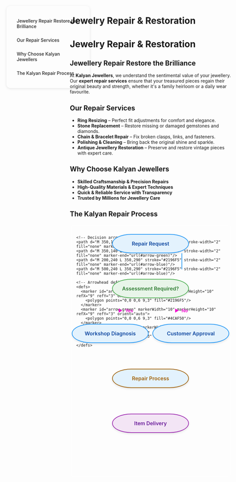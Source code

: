 
# Jewelry Repair & Restoration



<style>
:root {
  --sidebar-text-light: #222;
  --sidebar-text-dark: #f5f5f5;
 
}

.sidebar {
  position: fixed;
  top: 60px;
  left: 30px;
  width: 220px;
  background-color: transparent; /* Default light background */
  padding: 20px;
  border-radius: 12px;
  z-index: 900;
  transition: all 0.3s ease;
  box-shadow: 0 2px 8px rgba(0, 0, 0, 0.1); /* Subtle shadow for depth */
}

/* Dark theme styles */
[data-md-color-scheme="slate"] .sidebar {
  background-color: var(--sidebar-bg-dark);
  box-shadow: 0 2px 8px rgba(0, 0, 0, 0.3);
}

.sidebar a {
  display: block;
  margin: 10px 0;
  color: var(--sidebar-text-light);
  text-decoration: none;
  font-weight: 500;
  transition: color 0.3s ease;
  padding: 8px 12px;
  border-radius: 6px;
}

[data-md-color-scheme="slate"] .sidebar a {
  color: var(--sidebar-text-dark);
}

.sidebar a:hover {
  color: var(--md-accent-fg-color);
  background-color: rgba(0, 0, 0, 0.05); /* Light hover effect */
}

[data-md-color-scheme="slate"] .sidebar a:hover {
  background-color: rgba(255, 255, 255, 0.05); /* Dark hover effect */
}

.content {
  margin-left: 250px;
}
</style>

<div class="sidebar">
  <a href="#jewellery-repair-restore-the-brilliance">Jewellery Repair Restore the Brilliance</a>
  <a href="#our-repair-services">Our Repair Services</a>
  <a href="#why-choose-kalyan-jewellers">Why Choose Kalyan Jewellers</a>
  <a href="#the-kalyan-repair-process">The Kalyan Repair Process</a>
</div>

# **Jewelry Repair & Restoration**

## **Jewellery Repair Restore the Brilliance**  

At **Kalyan Jewellers**, we understand the sentimental value of your jewellery. Our **expert repair services** ensure that your treasured pieces regain their original beauty and strength, whether it's a family heirloom or a daily wear favourite.  

## **Our Repair Services**  

- **Ring Resizing** – Perfect fit adjustments for comfort and elegance.  
- **Stone Replacement** – Restore missing or damaged gemstones and diamonds.  
- **Chain & Bracelet Repair** – Fix broken clasps, links, and fasteners.  
- **Polishing & Cleaning** – Bring back the original shine and sparkle.  
- **Antique Jewellery Restoration** – Preserve and restore vintage pieces with expert care.  

## **Why Choose Kalyan Jewellers**  

- **Skilled Craftsmanship & Precision Repairs**  
- **High-Quality Materials & Expert Techniques**  
- **Quick & Reliable Service with Transparency**  
- **Trusted by Millions for Jewellery Care**  



## **The Kalyan Repair Process**

<div style="max-width: 700px; margin: 20px auto; position: relative; height: 750px; background: rgba(255,255,255,0.1); backdrop-filter: blur(5px); border-radius: 8px; padding: 20px;">

  <!-- SVG Arrows for All Connections -->
  <svg width="100%" height="100%" style="position: absolute; top: 0; left: 0; z-index: 0;">
    <!-- Main vertical arrows -->
    <path d="M 350,90 L 350,140" stroke="#2196F5" stroke-width="2" fill="none" marker-end="url(#arrow-blue)"/>
    <path d="M 350,190 L 350,240" stroke="#2196F5" stroke-width="2" fill="none" marker-end="url(#arrow-blue)"/>
    <path d="M 350,340 L 350,390" stroke="#2196F5" stroke-width="2" fill="none" marker-end="url(#arrow-blue)"/>
    <path d="M 350,440 L 350,490" stroke="#9C27B0" stroke-width="2" fill="none" marker-end="url(#arrow-purple)"/>
    
    <!-- Decision arrows -->
    <path d="M 350,140 L 200,190" stroke="#4CAF50" stroke-width="2" fill="none" marker-end="url(#arrow-green)"/>
    <path d="M 350,140 L 500,190" stroke="#4CAF50" stroke-width="2" fill="none" marker-end="url(#arrow-green)"/>
    <path d="M 200,240 L 350,290" stroke="#2196F5" stroke-width="2" fill="none" marker-end="url(#arrow-blue)"/>
    <path d="M 500,240 L 350,290" stroke="#2196F5" stroke-width="2" fill="none" marker-end="url(#arrow-blue)"/>
    
    <!-- Arrowhead definitions -->
    <defs>
      <marker id="arrow-blue" markerWidth="10" markerHeight="10" refX="9" refY="3" orient="auto">
        <polygon points="0,0 0,6 9,3" fill="#2196F5"/>
      </marker>
      <marker id="arrow-green" markerWidth="10" markerHeight="10" refX="9" refY="3" orient="auto">
        <polygon points="0,0 0,6 9,3" fill="#4CAF50"/>
      </marker>
      <marker id="arrow-purple" markerWidth="10" markerHeight="10" refX="9" refY="3" orient="auto">
        <polygon points="0,0 0,6 9,3" fill="#9C27B0"/>
      </marker>
    </defs>
  </svg>

  <!-- All Process Nodes with Oval Shapes -->
  <div style="position: absolute; top: 30px; left: 50%; transform: translateX(-50%); width: 200px; padding: 18px; background: #E3F2FD; border-radius: 100px/50px; border: 2px solid #2196F5; text-align: center; box-shadow: 0 3px 6px rgba(0,0,0,0.1);">
    <div style="font-size: 16px; font-weight: 600; color: #0D47A1;">Repair Request</div>
  </div>

  <div style="position: absolute; top: 170px; left: 50%; transform: translateX(-50%); width: 200px; padding: 18px; background: #E8F5E9; border-radius: 100px/50px; border: 2px solid #4CAF50; text-align: center; box-shadow: 0 3px 6px rgba(0,0,0,0.1);">
    <div style="font-size: 16px; font-weight: 600; color: #2E7D32;">Assessment Required?</div>
  </div>

  <div style="position: absolute; top: 310px; left: 25%; transform: translateX(-50%); width: 200px; padding: 18px; background: #E3F2FD; border-radius: 100px/50px; border: 2px solid #2196F5; text-align: center; box-shadow: 0 3px 6px rgba(0,0,0,0.1);">
    <div style="font-size: 16px; font-weight: 600; color: #0D47A1;">Workshop Diagnosis</div>
  </div>

  <div style="position: absolute; top: 310px; left: 75%; transform: translateX(-50%); width: 200px; padding: 18px; background: #E3F2FD; border-radius: 100px/50px; border: 2px solid #2196F5; text-align: center; box-shadow: 0 3px 6px rgba(0,0,0,0.1);">
    <div style="font-size: 16px; font-weight: 600; color: #0D47A1;">Customer Approval</div>
  </div>

  <div style="position: absolute; top: 450px; left: 50%; transform: translateX(-50%); width: 200px; padding: 18px; background: #E3F2FD; border-radius: 100px/50px; border: 2px solid rgb(161, 97, 13); text-align: center; box-shadow: 0 3px 6px rgba(0,0,0,0.1);">
    <div style="font-size: 16px; font-weight: 600; color:rgb(161, 97, 13);">Repair Process</div>
  </div>

  <div style="position: absolute; top: 590px; left: 50%; transform: translateX(-50%); width: 200px; padding: 18px; background: #F3E5F5; border-radius: 100px/50px; border: 2px solid #9C27B0; text-align: center; box-shadow: 0 3px 6px rgba(0,0,0,0.1);">
    <div style="font-size: 16px; font-weight: 600; color: #6A1B9A;">Item Delivery</div>
  </div>

  <!-- Decision Labels with Arrows -->
  <div style="position: absolute; top: 260px; left: 30%; color:rgb(241, 10, 207); font-weight: 600; font-size: 14px;">
    <span style="margin-right: 5px;">▶</span> Yes
  </div>
  <div style="position: absolute; top: 260px; left: 65%; color:rgb(241, 10, 207); font-weight: 600; font-size: 14px;">
    <span style="margin-right: 5px;">▶</span> No
  </div>
</div>

<style>
/* Slide and highlight heading on hover */
h1:hover,
h2:hover,
h3:hover,
h4:hover,
h5:hover,
h6:hover {
  transform: translateX(4px); /* Slide effect */
  
  transition: all 0.3s ease-in-out;
  cursor: pointer;
  padding-inline: 4px;
  border-radius: 4px;
}
</style>